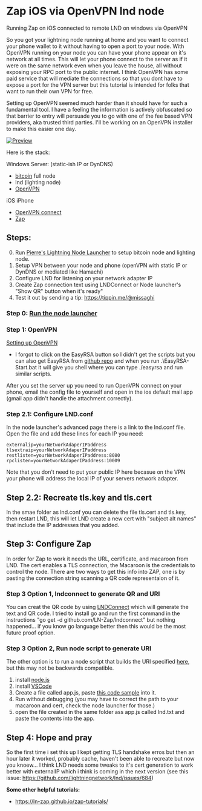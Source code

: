 # Zap iOS via OpenVPN lnd node
Running Zap on iOS connected to remote LND on windows via OpenVPN

So you got your lightning node running at home and you want to connect your phone wallet to it without having to open a port to your node. With OpenVPN running on your node you can have your phone appear on it's network at all times. This will let your phone connect to the server as if it were on the same network even when you leave the house, all without exposing your RPC port to the public internet. I think OpenVPN has some paid service that will mediate the connections so that you dont have to expose a port for the VPN server but this tutorial is intended for folks that want to run their own VPN for free.

Setting up OpenVPN seemed much harder than it should have for such a fundamental tool. I have a feeling the information is actively obfuscated so that barrier to entry will persuade you to go with one of the fee based VPN providers, aka trusted third parties. I'll be working on an OpenVPN installer to make this easier one day.

[![Preview](https://img.youtube.com/vi/ra8-WnOhoVM/1.jpg)](https://youtu.be/ra8-WnOhoVM)

Here is the stack:

Windows Server: (static-ish IP or DynDNS)
- [bitcoin](https://openvpn.net/community-downloads/) full node
- lnd (lighting node)
- [OpenVPN](https://openvpn.net/community-downloads/)

iOS iPhone
- [OpenVPN connect](https://itunes.apple.com/us/app/openvpn-connect/id590379981?mt=8)
- [Zap](https://github.com/LN-Zap/zap-iOS)

## Steps:
0. Run [Pierre's Lightning Node Launcher](https://medium.com/lightning-power-users/easy-lightning-with-node-launcher-zap-488133edfbd) to setup bitcoin node and lighting node.
1. Setup VPN between your node and phone (openVPN with static IP or DynDNS or mediated like Hamachi)
2. Configure LND for listening on your network adapter IP
3. Create Zap connection text using LNDConnect or Node launcher's "Show QR" button when it's ready"
4. Test it out by sending a tip: https://tippin.me/@missaghi

### Step 0: [Run the node launcher](https://medium.com/lightning-power-users/easy-lightning-with-node-launcher-zap-488133edfbd)

### Step 1: OpenVPN
[Setting up OpenVPN](https://www.reddit.com/r/OpenVPN/comments/81q2q6/guide_how_to_set_up_openvpn_server_on_windows_10/)
* I forgot to click on the EasyRSA button so I didn't get the scripts but you can also get EasyRSA from [github repo](https://github.com/OpenVPN/easy-rsa/releases) and when you run .\EasyRSA-Start.bat it will give you shell where you can type ./easyrsa and run similar scripts.

After you set the server up you need to run OpenVPN connect on your phone, email the config file to yourself and open in the ios default mail app (gmail app didn't handle the attachment correctly).

### Step 2.1: Configure LND.conf
In the node launcher's advanced page there is a link to the lnd.conf file. Open the file and add these lines for each IP you need:

```
externalip=yourNetworkAdaperIPaddress
tlsextraip=yourNetworkAdaperIPaddress
restlisten=yourNetworkAdaperIPaddress:8080
rpclisten=yourNetworkAdaperIPaddress:10009
```

Note that you don't need to put your public IP here becasue on the VPN your phone will address the local IP of your servers network adapter.

## Step 2.2: Recreate tls.key and tls.cert

In the smae folder as lnd.conf you can delete the file tls.cert and tls.key, then restart LND, this will let LND create a new cert with "subject alt names" that include the IP addresses that you added.

## Step 3: Configure Zap
In order for Zap to work it needs the URL, certificate, and macaroon from LND. The cert enables a TLS connection, the Macaroon is the credentials to control the node. There are two ways to get this info into ZAP, one is by pasting the connection string scanning a QR code representaion of it. 

### Step 3 Option 1, lndconnect to generate QR and URI
You can creat the QR code by using [LNDConnect](https://github.com/LN-Zap/lndconnect) which will generate the text and QR code. I tried to install go and run the first command in the instructions "go get -d github.com/LN-Zap/lndconnect" but nothing happened... if you know go language better then this would be the most future proof option.

### Step 3 Option 2, Run node script to generate URI
The other option is to run a node script that builds the URI specified [here](https://github.com/LN-Zap/lndconnect/blob/master/lnd_connect_uri.md), but this may not be backwards compatible.

1. install [node.js](https://nodejs.org/en/download/)
2. install [VSCode](https://code.visualstudio.com/download)
3. Create a file called app.js, paste [this code sample](https://gist.github.com/missaghi/342929aa8adb0503a1e4c4eca77db0b2) into it.
4. Run without debugging (you may have to correct the path to your macaroon and cert, check the node launcher for those.)
5. open the file created in the same folder ass app.js called lnd.txt and paste the contents into the app.

## Step 4: Hope and pray
So the first time i set this up I kept getting TLS handshake erros but then an hour later it worked, probably cache, haven't been able to recreate but now you knoew... I think LND needs some tweaks to it's cert generation to work better with externalIP which i think is coming in the next version (see this issue: https://github.com/lightningnetwork/lnd/issues/684)

**Some other helpful tutorials:**
- https://ln-zap.github.io/zap-tutorials/
